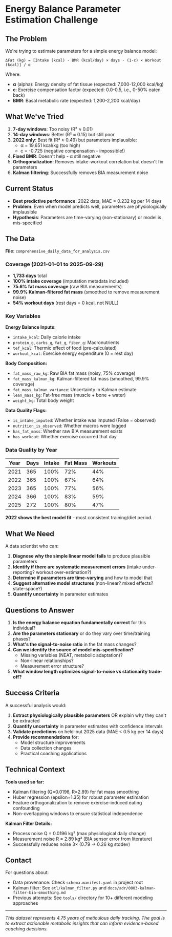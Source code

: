 # Energy Balance Parameter Estimation Challenge

## The Problem

We're trying to estimate parameters for a simple energy balance model:

```
ΔFat (kg) = [Intake (kcal) - BMR (kcal/day) × days - (1-c) × Workout (kcal)] / α
```

Where:
- **α** (alpha): Energy density of fat tissue (expected: 7,000-12,000 kcal/kg)
- **c**: Exercise compensation factor (expected: 0.0-0.5, i.e., 0-50% eaten back)
- **BMR**: Basal metabolic rate (expected: 1,200-2,200 kcal/day)

## What We've Tried

1. **7-day windows**: Too noisy (R² ≈ 0.01)
2. **14-day windows**: Better (R² ≈ 0.15) but still poor
3. **2022 only**: Best fit (R² ≈ 0.49) but parameters implausible:
   - α = 19,651 kcal/kg (too high)
   - c = -0.725 (negative compensation - impossible!)
4. **Fixed BMR**: Doesn't help - α still negative
5. **Orthogonalization**: Removes intake-workout correlation but doesn't fix parameters
6. **Kalman filtering**: Successfully removes BIA measurement noise

## Current Status

- **Best predictive performance**: 2022 data, MAE = 0.232 kg per 14 days
- **Problem**: Even when model predicts well, parameters are physiologically implausible
- **Hypothesis**: Parameters are time-varying (non-stationary) or model is mis-specified

## The Data

**File**: `comprehensive_daily_data_for_analysis.csv`

### Coverage (2021-01-01 to 2025-09-29)
- **1,733 days** total
- **100% intake coverage** (imputation metadata included)
- **75.6% fat mass coverage** (raw BIA measurements)
- **99.9% Kalman-filtered fat mass** (smoothed to remove measurement noise)
- **54% workout days** (rest days = 0 kcal, not NULL)

### Key Variables

**Energy Balance Inputs:**
- `intake_kcal`: Daily calorie intake
- `protein_g`, `carbs_g`, `fat_g`, `fiber_g`: Macronutrients
- `tef_kcal`: Thermic effect of food (pre-calculated)
- `workout_kcal`: Exercise energy expenditure (0 = rest day)

**Body Composition:**
- `fat_mass_raw_kg`: Raw BIA fat mass (noisy, 75% coverage)
- `fat_mass_kalman_kg`: Kalman-filtered fat mass (smoothed, 99.9% coverage)
- `fat_mass_kalman_variance`: Uncertainty in Kalman estimate
- `lean_mass_kg`: Fat-free mass (muscle + bone + water)
- `weight_kg`: Total body weight

**Data Quality Flags:**
- `is_intake_imputed`: Whether intake was imputed (False = observed)
- `nutrition_is_observed`: Whether macros were logged
- `has_fat_mass`: Whether raw BIA measurement exists
- `has_workout`: Whether exercise occurred that day

### Data Quality by Year

| Year | Days | Intake | Fat Mass | Workouts |
|------|------|--------|----------|----------|
| 2021 | 365  | 100%   | 72%      | 44%      |
| 2022 | 365  | 100%   | 67%      | 64%      |
| 2023 | 365  | 100%   | 77%      | 56%      |
| 2024 | 366  | 100%   | 83%      | 59%      |
| 2025 | 272  | 100%   | 80%      | 47%      |

**2022 shows the best model fit** - most consistent training/diet period.

## What We Need

A data scientist who can:

1. **Diagnose why the simple linear model fails** to produce plausible parameters
2. **Identify if there are systematic measurement errors** (intake under-reporting? workout over-estimation?)
3. **Determine if parameters are time-varying** and how to model that
4. **Suggest alternative model structures** (non-linear? mixed effects? state-space?)
5. **Quantify uncertainty** in parameter estimates

## Questions to Answer

1. **Is the energy balance equation fundamentally correct** for this individual?
2. **Are the parameters stationary** or do they vary over time/training phases?
3. **What's the signal-to-noise ratio** in the fat mass changes?
4. **Can we identify the source of model mis-specification?**
   - Missing variables (NEAT, metabolic adaptation)?
   - Non-linear relationships?
   - Measurement error structure?
5. **What window length optimizes signal-to-noise vs stationarity trade-off?**

## Success Criteria

A successful analysis would:

1. **Extract physiologically plausible parameters** OR explain why they can't be extracted
2. **Quantify uncertainty** in parameter estimates with confidence intervals
3. **Validate predictions** on held-out 2025 data (MAE < 0.5 kg per 14 days)
4. **Provide recommendations** for:
   - Model structure improvements
   - Data collection changes
   - Practical coaching applications

## Technical Context

**Tools used so far:**
- Kalman filtering (Q=0.0196, R=2.89) for fat mass smoothing
- Huber regression (epsilon=1.35) for robust parameter estimation
- Feature orthogonalization to remove exercise-induced eating confounding
- Non-overlapping windows to ensure statistical independence

**Kalman Filter Details:**
- Process noise Q = 0.0196 kg² (max physiological daily change)
- Measurement noise R = 2.89 kg² (BIA sensor error from literature)
- Successfully reduces noise 3× (0.79 → 0.26 kg stddev)

## Contact

For questions about:
- Data provenance: Check `schema.manifest.yaml` in project root
- Kalman filter: See `etl/kalman_filter.py` and `docs/adr/0003-kalman-filter-bia-smoothing.md`
- Previous attempts: See `tools/` directory for 10+ different modeling approaches

---

*This dataset represents 4.75 years of meticulous daily tracking. The goal is to extract actionable metabolic insights that can inform evidence-based coaching decisions.*

